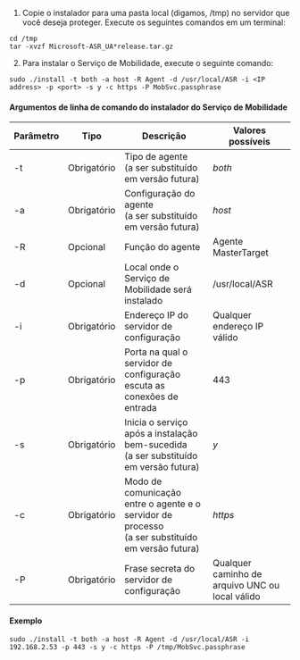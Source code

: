 1. Copie o instalador para uma pasta local (digamos, /tmp) no servidor que você deseja proteger. Execute os seguintes comandos em um terminal:
  ```
  cd /tmp
  tar -xvzf Microsoft-ASR_UA*release.tar.gz
  ```
2. Para instalar o Serviço de Mobilidade, execute o seguinte comando:

  ```
  sudo ./install -t both -a host -R Agent -d /usr/local/ASR -i <IP address> -p <port> -s y -c https -P MobSvc.passphrase
  ```

#### <a name="mobility-service-installer-command-line-arguments"></a>Argumentos de linha de comando do instalador do Serviço de Mobilidade

|Parâmetro|Tipo|Descrição|Valores possíveis|
|-|-|-|-|
|-t |Obrigatório|Tipo de agente<br>(a ser substituído em versão futura)|*both*|
|-a |Obrigatório|Configuração do agente<br>(a ser substituído em versão futura) |*host*|
|-R |Opcional|Função do agente|Agente<br>MasterTarget|
|-d |Opcional|Local onde o Serviço de Mobilidade será instalado|/usr/local/ASR|
|-i |Obrigatório|Endereço IP do servidor de configuração|Qualquer endereço IP válido|
|-p |Obrigatório|Porta na qual o servidor de configuração escuta as conexões de entrada|443|
|-s |Obrigatório|Inicia o serviço após a instalação bem-sucedida<br>(a ser substituído em versão futura)|*y*|
|-c |Obrigatório|Modo de comunicação entre o agente e o servidor de processo<br>(a ser substituído em versão futura) |*https*|
|-P |Obrigatório|Frase secreta do servidor de configuração|Qualquer caminho de arquivo UNC ou local válido|


#### <a name="example"></a>Exemplo
```
sudo ./install -t both -a host -R Agent -d /usr/local/ASR -i 192.168.2.53 -p 443 -s y -c https -P /tmp/MobSvc.passphrase
```
